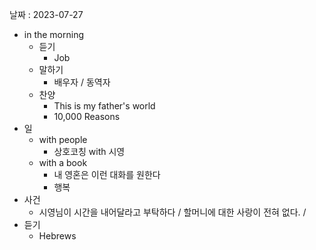 날짜 : 2023-07-27
- in the morning
	- 듣기
		- Job
	- 말하기
		-  배우자 / 동역자 
	- 찬양
		- This is my father's world
		- 10,000 Reasons
- 일
	- with people
		- 상호코칭 with 시영
	- with a book
		- 내 영혼은 이런 대화를 원한다
		- 행복
- 사건
	- 시영님이 시간을 내어달라고 부탁하다 / 할머니에 대한 사랑이 전혀 없다. / 
- 듣기
	- Hebrews 
